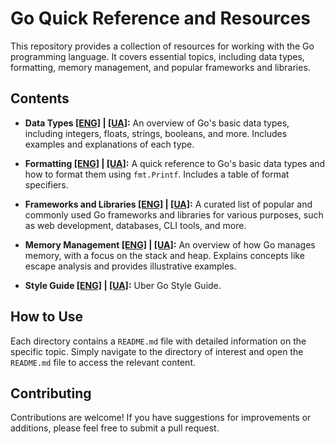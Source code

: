 # Go Quick Reference and Resources

This repository provides a collection of resources for working with the Go programming language. It covers essential
topics, including data types, formatting, memory management, and popular frameworks and libraries.

## Contents

* **Data Types [[ENG]](./docs/types/README.md) | [[UA]](./docs/types/README_UA.md):**  An overview of Go's basic data
  types, including integers, floats, strings, booleans, and more. Includes examples and explanations of each type.

* **Formatting [[ENG]](./docs/formatting/README.md) | [[UA]](./docs/formatting/README_UA.md):**  A quick reference to
  Go's basic data types and how to format them using `fmt.Printf`. Includes a table of format specifiers.

* **Frameworks and Libraries [[ENG]](./docs/frameworks/README.md) | [[UA]](./docs/frameworks/README_UA.md):** A curated
  list of popular and commonly used Go frameworks and libraries for various purposes, such as web development,
  databases, CLI tools, and more.

* **Memory Management [[ENG]](./docs/memory/README.md) | [[UA]](./docs/memory/README_UA.md):** An overview of how Go
  manages memory, with a focus on the stack and heap. Explains concepts like escape analysis and provides illustrative
  examples.

* **Style Guide [[ENG]](https://github.com/uber-go/guide/blob/master/style.md) | [[UA]](https://github.com/vorobeyme/uber-go-style-guide-uk/blob/master/style.md):** Uber Go Style Guide.

## How to Use

Each directory contains a `README.md` file with detailed information on the specific topic. Simply navigate to the
directory of interest and open the `README.md` file to access the relevant content.

## Contributing

Contributions are welcome! If you have suggestions for improvements or additions, please feel free to submit a pull
request.
